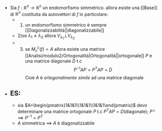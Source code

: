 - Sia $f:\mathbb{R}^{n} \to \mathbb{R}^{n}$ un endomorfismo simmetrico. allora esiste una [[Base]] di $\mathbb{R}^{n}$ costituita da autovettori di $f$ in particolare:
	- 1) un endomorfismo simmetrico è sempre [[Diagonalizzabilità||diagonalizzabile]]
	- 2)se $\lambda_{1}\ne \lambda_{2}$ allora $V_{\lambda_{1}}\bot V_{\lambda_{2}}$
	- 3) se $M_{c}^{c}(f)=A$ allora esiste una matrice [[Analisi/modulo2/Ortogonalità|Ortogonalità||ortogonale]] $P$ e una matrice diagonale $D$ t.c$$P^{-1}AP=P^{T}AP=D$$Cioè $A$ è _ortogonalmente simile_ ad una matrice diagonale
- ## ES:
	- sia $A=\begin{pmatrix}1&1&1\\1&1&1\\1&1&1\end{pmatrix}$ devo determinare una matrice ortogonale $P$ t.c $P^{T}AP=D$(diagonale); $P^{\bot}\implies P^{-1}=P^{T}$
	- $A$ simmetrica $\implies$ $A$ è diagonalizzabile
	 